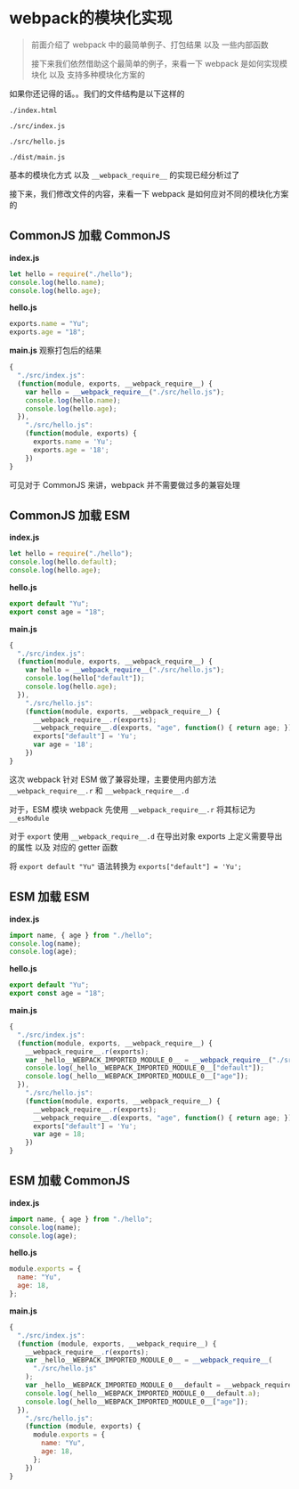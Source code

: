 # webpack的模块化实现

> 前面介绍了 webpack 中的最简单例子、打包结果 以及 一些内部函数
>
> 接下来我们依然借助这个最简单的例子，来看一下 webpack 是如何实现模块化 以及 支持多种模块化方案的

如果你还记得的话。。我们的文件结构是以下这样的

```
./index.html

./src/index.js

./src/hello.js

./dist/main.js
```

基本的模块化方式 以及 `__webpack_require__` 的实现已经分析过了

接下来，我们修改文件的内容，来看一下 webpack 是如何应对不同的模块化方案的

## CommonJS 加载 CommonJS

**index.js**

```js
let hello = require("./hello");
console.log(hello.name);
console.log(hello.age);
```

**hello.js**

```js
exports.name = "Yu";
exports.age = "18";
```

**main.js** 观察打包后的结果

```js
{
  "./src/index.js":
  (function(module, exports, __webpack_require__) {
    var hello = __webpack_require__("./src/hello.js");
    console.log(hello.name);
    console.log(hello.age);
  }),
    "./src/hello.js":
    (function(module, exports) {
      exports.name = 'Yu';
      exports.age = '18';
    })
}
```

可见对于 CommonJS 来讲，webpack 并不需要做过多的兼容处理

## CommonJS 加载 ESM

**index.js**

```js
let hello = require("./hello");
console.log(hello.default);
console.log(hello.age);
```

**hello.js**

```js
export default "Yu";
export const age = "18";
```

**main.js**

```js
{
  "./src/index.js":
  (function(module, exports, __webpack_require__) {
    var hello = __webpack_require__("./src/hello.js");
    console.log(hello["default"]);
    console.log(hello.age);
  }),
    "./src/hello.js":
    (function(module, exports, __webpack_require__) {
      __webpack_require__.r(exports);
      __webpack_require__.d(exports, "age", function() { return age; });
      exports["default"] = 'Yu';
      var age = '18';
    })
}
```

这次 webpack 针对 ESM 做了兼容处理，主要使用内部方法 `__webpack_require__.r` 和 `__webpack_require__.d`

对于，ESM 模块 webpack 先使用 `__webpack_require__.r` 将其标记为  `__esModule`

对于 `export` 使用 `__webpack_require__.d` 在导出对象 exports 上定义需要导出的属性 以及 对应的 getter 函数

将  `export default "Yu"` 语法转换为 `exports["default"] = 'Yu';`

## ESM 加载 ESM

**index.js**

```js
import name, { age } from "./hello";
console.log(name);
console.log(age);
```

**hello.js**

```js
export default "Yu";
export const age = "18";
```

**main.js**

```js
{
  "./src/index.js":
  (function(module, exports, __webpack_require__) {
    __webpack_require__.r(exports);
    var _hello__WEBPACK_IMPORTED_MODULE_0__ = __webpack_require__("./src/hello.js");
    console.log(_hello__WEBPACK_IMPORTED_MODULE_0__["default"]);
    console.log(_hello__WEBPACK_IMPORTED_MODULE_0__["age"]);
  }),
    "./src/hello.js":
    (function(module, exports, __webpack_require__) {
      __webpack_require__.r(exports);
      __webpack_require__.d(exports, "age", function() { return age; });
      exports["default"] = 'Yu';
      var age = 18;
    })
}
```

## ESM 加载 CommonJS

**index.js**

```js
import name, { age } from "./hello";
console.log(name);
console.log(age);
```

**hello.js**

```js
module.exports = {
  name: "Yu",
  age: 18,
};
```

**main.js**

```js
{
  "./src/index.js":
  (function (module, exports, __webpack_require__) {
    __webpack_require__.r(exports);
    var _hello__WEBPACK_IMPORTED_MODULE_0__ = __webpack_require__(
      "./src/hello.js"
    );
    var _hello__WEBPACK_IMPORTED_MODULE_0___default = __webpack_require__.n(_hello__WEBPACK_IMPORTED_MODULE_0__);
    console.log(_hello__WEBPACK_IMPORTED_MODULE_0___default.a);
    console.log(_hello__WEBPACK_IMPORTED_MODULE_0__["age"]);
  }),
    "./src/hello.js":
    (function (module, exports) {
      module.exports = {
        name: "Yu",
        age: 18,
      };
    })
}
```





